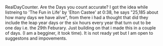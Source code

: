 RealDayCounter.
Are the Days you count accurate?
I got the idea while listneing to 'The Fun in Life' by 'Elton Castee' at 0:38, he says "25,185 about how many days we have alive", from there i had a thought that did they include the leap year days or the six hours every year that turn out to be one day i.e. the 29th Feburary.
Just building on that i made this in a couple of days. (I am a begginer, it took time).
It is not ready yet but I am open to suggestons and impovements.
